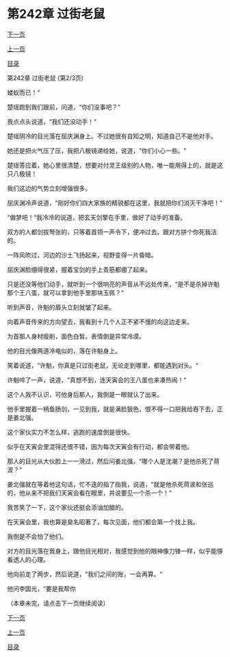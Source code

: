 <h1>第242章    过街老鼠</h1>
            <div><p><a href="./725_%E7%AC%AC242%E7%AB%A0_%E8%BF%87%E8%A1%97%E8%80%81%E9%BC%A0.md">下一页</a></p><p><a href="./723_%E7%AC%AC242%E7%AB%A0_%E8%BF%87%E8%A1%97%E8%80%81%E9%BC%A0.md">上一页</a></p><p><a href="../">目录</a></p></div>
            <div><p>第242章    过街老鼠 (第2/3页)</p><p>蝼蚁而已！“</p><p>楚瑶跑到我们跟前，问道，“你们没事吧？“</p><p>我点点头说道，“我们还没动手！“</p><p>楚瑶阴冷的目光落在屈庆渊身上。不过她很有自知之明，知道自己不是他对手。</p><p>她还是把火气压了压，我把八极镜递给她，说道，“你们小心一些。“</p><p>楚瑶答应着，她心里很清楚，想要对付灵王级别的人物，唯一能用得上的，就是这只八极镜！</p><p>我们这边的气势立刻增强很多。</p><p>屈庆渊冷声说道，“刚好你们四大家族的精锐都在这里，我就把你们消灭干净吧！“</p><p>“做梦吧！“我冷冷的说道，把玄天剑擎在手里，做好了动手的准备。</p><p>双方的人都剑拔弩张的，只等着首领一声令下，便冲过去。跟对方拼个你死我活的。</p><p>一阵风吹过，河边的沙土飞扬起来，视野变得一片昏暗。</p><p>屈庆渊脸绷得很紧，握着宝剑的手上青筋都绷了起来。</p><p>只是还没等他们动手，就听到一个很响亮的声音从不远处传来，“是不是杀掉许魁那个王八蛋，就可以拿到他手里那块玉佩？“</p><p>听到声音，许魁的眉头立刻就皱了起来。</p><p>向着声音传来的方向望去，我看到十几个人正不紧不慢的向这边走来。</p><p>为首那人身材瘦削，面色白皙。表情倒是异常冷漠。</p><p>他的目光像两道冷电似的，落在许魁身上。</p><p>笑着说道，“许魁，你真是只过街老鼠，无论走到哪里，都能遇到对头。“</p><p>许魁啐了一声，说道，“真想不到，连天寅会的王八蛋也来凑热闹！“</p><p>这个人我不认识，可他身后那人，我倒是一眼就认了出来。</p><p>他手里握着一柄鱼肠剑，一见到我，就是满脸狠色，恨不得一口把我给吞下去，正是姜北强。</p><p>这个家伙实力不怎么样，逃跑的速度倒是很快。</p><p>似乎在天寅会里混得还很不错，因为每次天寅会有行动，都会带着他。</p><p>那人的目光从大伙脸上一一滑过，然后问姜北强，“哪个人是沈潮？是他杀死了蒋波？“</p><p>姜北强就在等着他这句话，忙不迭的指了指我，说道，“就是他杀死蒋波和张巡的，他从来不把我们天寅会看在眼里，并说要见一个杀一个！“</p><p>我苦笑了一下，这个家伙还挺会添油加醋的。</p><p>在天寅会里，我也算是臭名昭著了，每次见面，他们都会第一个找上我。</p><p>我倒是不会怕了他们。</p><p>对方的目光落在我身上，跟他目光相对，我感觉到他的眼神像刀锋一样，似乎能够看透人的心理。</p><p>他向前走了两步，然后说道，“我们之间的账，一会再算。“</p><p>他问李国光，“要是我帮你</p><p>（本章未完，请点击下一页继续阅读）</p></div>
            <div><p><a href="./725_%E7%AC%AC242%E7%AB%A0_%E8%BF%87%E8%A1%97%E8%80%81%E9%BC%A0.md">下一页</a></p><p><a href="./723_%E7%AC%AC242%E7%AB%A0_%E8%BF%87%E8%A1%97%E8%80%81%E9%BC%A0.md">上一页</a></p><p><a href="../">目录</a></p></div>